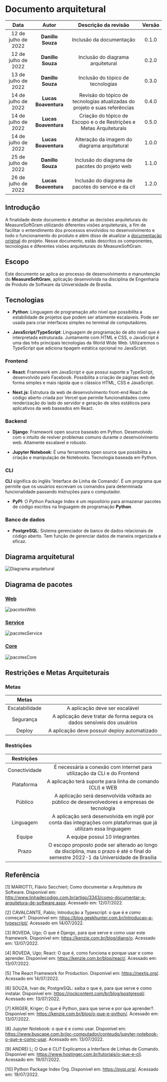 # Documento arquitetural

|        Data         |        Autor         |                            Descrição da revisão                            | Versão |
| :-----------------: | :------------------: | :------------------------------------------------------------------------: | :----: |
| 12 de julho de 2022 |  **Danillo Souza**   |                          Inclusão da documentação                          | 0.1.0  |
| 12 de julho de 2022 |  **Danillo Souza**   |                     Inclusão do diagrama arquitetural                      | 0.2.0  |
| 13 de julho de 2022 |  **Danillo Souza**   |                     Inclusão do tópico de tecnologias                      | 0.3.0  |
| 14 de julho de 2022 | **Lucas Boaventura** | Revisão do tópico de tecnologias atualizadas do projeto e suas referências | 0.4.0  |
| 14 de julho de 2022 | **Lucas Boaventura** |    Criação do tópico de Escopo e o de Restrições e Metas Arquiteturais     | 0.5.0  |
| 14 de julho de 2022 | **Lucas Boaventura** |                Alteração da imagem do diagrama arquitetural                | 1.0.0  |
| 25 de julho de 2022 |  **Danillo Souza**   |               Inclusão do diagrama de pacotes do projeto web               | 1.1.0  |
| 26 de julho de 2022 |  **Lucas Boaventura**   |               Inclusão do diagrama de pacotes do service e da cli       | 1.2.0  |

## Introdução

A finalidade deste documento é detalhar as decisões arquiteturais do MeasureSoftGram utilizando diferentes visões arquiteturais, a fim de facilitar o entendimento dos processos envolvidos no desenvolvimento e todo o funcionamento do produto e além disso de atualizar a [documentação original](https://fga-eps-mds.github.io/2021-2-MeasureSoftGram-Doc/docs/artifact/sad) do projeto.
Nesse documento, estão descritos os componentes, tecnologias e diferentes visões arquiteturais do MeasureSoftGram.

## Escopo

Este documento se aplica ao processo de desenvolvimento e manuntenção do **MeasureSoftGram**, aplicação desenvolvida na disciplina de Engenharia de Produto de Software da Universidade de Brasília.

## Tecnologias

- **Python**: Linguagem de programação alto nível que possibilita a estabilidade de projetos que podem ser altamente escalaveis. Pode ser usada para criar interfaces simples no terminal de computadores.

- **JavaScript/TypeScript**: Linguagem de programação de alto nível que é interpretada estruturada. Juntamente com HTML e CSS, o JavaScript é uma das três principais tecnologias da World Wide Web. Utilizaremos o TypeScript que adiciona tipagem estática opcional no JavaScript.

### Frontend

- **React**: Framework em JavaScript e que possui suporte a TypeScript, desenvolvido pelo Facebook. Possibilita a criação de páginas web de forma simples e mais rápida que o clássico HTML, CSS e JavaScript.

- **Next.js**: Estrutura da web de desenvolvimento front-end React de código aberto criada por Vercel que permite funcionalidades como renderização do lado do servidor e geração de sites estáticos para aplicativos da web baseados em React.

### Backend

- **Django**: Framework open source baseado em Python. Desenvolvido com o intuito de reslver problemas comuns durante o desenvolvimento web. Altamente escalavel e robusto.

- **Jupyter Notebook**: É uma ferramenta open source que possibilita a criação e manipulação de Notebooks. Tecnologia baseada em Python.

### CLI

**CLI** significa do inglês 'Interface de Linha de Comando'. É um programa que permite que os usuários escrevam os comandos para determinada funcionalidade passando instruções para o computador.

- **PyPI**: O Python Package Index é um repositório para armazenar pacotes de código escritos na linguagem de programação **Python**.

### Banco de dados

- **PostgreSQL**: Sistema gerenciador de banco de dados relacionais de código aberto. Tem função de gerenciar dados de maneira organizada e eficaz.

## Diagrama arquitetural

![Diagrama arquitetural](../assets/images/documento_de_arquitetura/arquitetura.png)

## Diagrama de pacotes

### [Web](https://github.com/fga-eps-mds/2022-1-MeasureSoftGram-Front)

![pacotesWeb](../assets/images/documento_de_arquitetura/pacotesWeb.png)

### [Service](https://github.com/fga-eps-mds/2022-1-MeasureSoftGram-Service)

![pacotesService](../assets/images/documento_de_arquitetura/service.png)

### [Core](https://github.com/fga-eps-mds/2022-1-MeasureSoftGram-Core)

![pacotesCore](../assets/images/documento_de_arquitetura/core.png)

## Restrições e Metas Arquiteturais

### Metas

|     Metas      |                                                                         |
| :------------: | :---------------------------------------------------------------------: |
| Escalabilidade |                     A aplicação deve ser escalável                      |
|   Segurança    | A aplicação deve tratar de forma segura os dados sensíveis dos usuários |
|     Deploy     |              A aplicação deve possuir deploy automatizado               |

### Restrições

|  Restrições   |                                                                                                                                      |
| :-----------: | :----------------------------------------------------------------------------------------------------------------------------------: |
| Conectividade |                               É necessária a conexão com internet para utilização da CLI e do Frontend                               |
|  Plataforma   |                                      A aplicação terá suporte para linha de comando (CLI) e WEB                                      |
|    Público    |                     A aplicação será desenvolvida voltada ao público de desenvolvedores e empresas de tecnologia                     |
|   Linguagem   |           A aplicação será desenvolvida em inglê por conta das integrações com plataformas que já utilizam essa linguagem            |
|    Equipe     |                                                    A equipe possui 10 integrantes                                                    |
|     Prazo     | O escopo proposto pode ser alterado ao longo da disciplina, mas o prazo é até o final do semestre 2022-1 da Universidade de Brasília |

## Referência

[1] MARIOTTI, Flávio Secchieri; Como documentar a Arquitetura de Software. Disponível em: http://www.linhadecodigo.com.br/artigo/3343/como-documentar-a-arquitetura-de-software.aspx. Acessado em: 12/07/2022.

[2] CAVALCANTE, Pablo; Introdução a Typescript: o que é e como começar?. Disponível em: https://blog.geekhunter.com.br/introducao-a-typescript/. Acessado em 14/07/2022.

[3] ROVEDA, Ugo; O que é Django, para que serve e como usar este framework. Disponível em: https://kenzie.com.br/blog/djang/o. Acessado em: 13/07/2022.

[4] ROVEDA, Ugo; React: O que é, como funciona e porque usar e como aprender. Disponível em: https://kenzie.com.br/blog/react/. Acessado em: 13/07/2022.

[5] The React Framework for Production. Disponível em: https://nextjs.org/. Acessado em 14/07/2022.

[6] SOUZA, Ivan de; PostgreSQL: saiba o que é, para que serve e como instalar. Disponível em: https://rockcontent.com/br/blog/postgresql/. Acessado em: 13/07/2022.

[7] KRIGER, Kriger; O que é Python, para que serve e por que aprender?. Disponível em: https://kenzie.com.br/blog/o-que-e-python/. Acessado em: 13/07/2022.

[8] Jupyter Notebook: o que é e como usar. Disponível em: https://www.buscape.com.br/pc-computador/conteudo/jupyter-notebook-o-que-e-como-usar. Acessado em: 13/07/2022.

[9] ANDREI L; O Que é CLI? Explicamos a Interface de Linhas de Comando. Disponível em: https://www.hostinger.com.br/tutoriais/o-que-e-cli. Acessado em: 19/07/2022.

[10] Python Package Index Org. Disponível em: https://pypi.org/. Acessado em: 19/07/2022.
